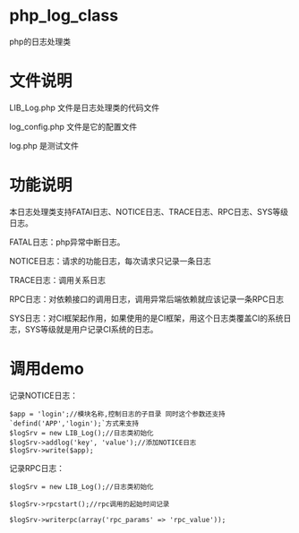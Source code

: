 # php_log_class
php的日志处理类

# 文件说明
LIB_Log.php   文件是日志处理类的代码文件

log_config.php  文件是它的配置文件

log.php   是测试文件

# 功能说明
本日志处理类支持FATAl日志、NOTICE日志、TRACE日志、RPC日志、SYS等级日志。

FATAL日志：php异常中断日志。

NOTICE日志：请求的功能日志，每次请求只记录一条日志

TRACE日志：调用关系日志

RPC日志：对依赖接口的调用日志，调用异常后端依赖就应该记录一条RPC日志

SYS日志：对CI框架起作用，如果使用的是CI框架，用这个日志类覆盖CI的系统日志，SYS等级就是用户记录CI系统的日志。

# 调用demo
记录NOTICE日志：
```
$app = 'login';//模块名称,控制日志的子目录 同时这个参数还支持`defind('APP','login');`方式来支持
$logSrv = new LIB_Log();//日志类初始化
$logSrv->addlog('key', 'value');//添加NOTICE日志
$logSrv->write($app);
```
记录RPC日志：
```
$logSrv = new LIB_Log();//日志类初始化

$logSrv->rpcstart();//rpc调用的起始时间记录

$logSrv->writerpc(array('rpc_params' => 'rpc_value'));
```



